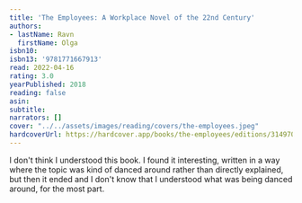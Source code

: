 ```yaml
---
title: 'The Employees: A Workplace Novel of the 22nd Century'
authors:
- lastName: Ravn
  firstName: Olga
isbn10:
isbn13: '9781771667913'
read: 2022-04-16
rating: 3.0
yearPublished: 2018
reading: false
asin:
subtitle:
narrators: []
cover: "../../assets/images/reading/covers/the-employees.jpeg"
hardcoverUrl: https://hardcover.app/books/the-employees/editions/31497063
---
```

I don't think I understood this book. I found it interesting, written in a way where the topic was kind of danced around rather than directly explained, but then it ended and I don't know that I understood what was being danced around, for the most part.
